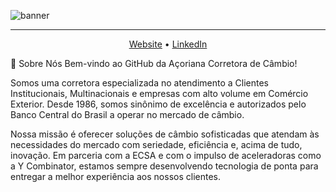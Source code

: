 ![banner](https://github.com/user-attachments/assets/b6613c7b-097c-4f3f-90b3-8aac856f7cfb)

<hr/>

<p align="center">
<a href="https://www.acorianacorretora.com.br/" target="_blank">Website</a> •
<a href="https://www.linkedin.com/company/a%C3%A7oriana-corretora-de-c%C3%A2mbio/posts/?feedView=all" target="_blank">LinkedIn</a> <!-- Add LinkedIn URL -->
</p>

👋 Sobre Nós
Bem-vindo ao GitHub da Açoriana Corretora de Câmbio!

Somos uma corretora especializada no atendimento a Clientes Institucionais, Multinacionais e empresas com alto volume em Comércio Exterior. Desde 1986, somos sinônimo de excelência e autorizados pelo Banco Central do Brasil a operar no mercado de câmbio.

Nossa missão é oferecer soluções de câmbio sofisticadas que atendam às necessidades do mercado com seriedade, eficiência e, acima de tudo, inovação. Em parceria com a ECSA e com o impulso de aceleradoras como a Y Combinator, estamos sempre desenvolvendo tecnologia de ponta para entregar a melhor experiência aos nossos clientes.
